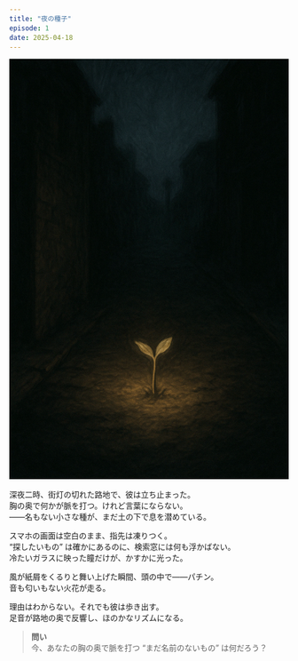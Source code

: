 ```yaml
---
title: "夜の種子"
episode: 1
date: 2025-04-18
---
```


![夜の種子](images/night_seed.png)

深夜二時、街灯の切れた路地で、彼は立ち止まった。  
胸の奥で何かが脈を打つ。けれど言葉にならない。  
――名もない小さな種が、まだ土の下で息を潜めている。  

スマホの画面は空白のまま、指先は凍りつく。  
“探したいもの” は確かにあるのに、検索窓には何も浮かばない。  
冷たいガラスに映った瞳だけが、かすかに光った。  

風が紙屑をくるりと舞い上げた瞬間、頭の中で——パチン。  
音も匂いもない火花が走る。  

理由はわからない。それでも彼は歩き出す。  
足音が路地の奥で反響し、ほのかなリズムになる。  

> **問い**  
> 今、あなたの胸の奥で脈を打つ “まだ名前のないもの” は何だろう？
